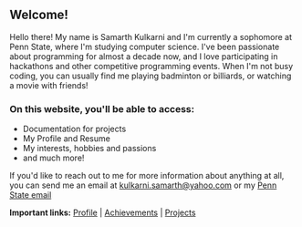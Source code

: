 ## Welcome!

Hello there! My name is Samarth Kulkarni and I'm currently a sophomore at Penn State, where I'm studying computer science. I've been passionate about programming for almost a decade now, and I love participating in hackathons and other competitive programming events. When I'm not busy coding, you can usually find me playing badminton or billiards, or watching a movie with friends!

### On this website, you'll be able to access:
<ul>
  <li>Documentation for projects</li>
  <li>My Profile and Resume</li>
  <li>My interests, hobbies and passions</li>
  <li>and much more!</li>
 </ul>
 
 If you'd like to reach out to me for more information about anything at all, you can send me an email at <kulkarni.samarth@yahoo.com> or my [Penn State email](mailto:ssk5542@psu.edu)
 
**Important links:**
[Profile](https://samarthk1239.github.io/profile.html) | [Achievements](https://samarthk1239.github.io/achievements.html) | [Projects](https://samarthk1239.github.io/projects.html)
